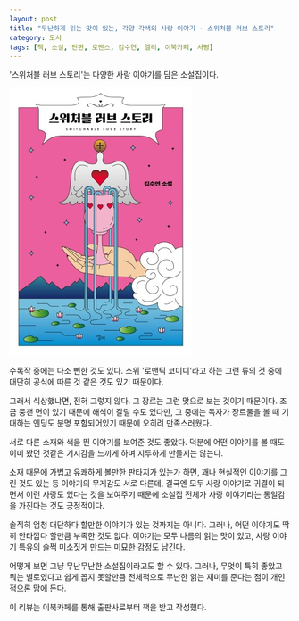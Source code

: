 ```yaml
---
layout: post
title: "무난하게 읽는 맛이 있는, 각양 각색의 사랑 이야기 - 스위처블 러브 스토리"
category: 도서
tags: [책, 소설, 단편, 로맨스, 김수연, 엘리, 이북카페, 서평]
---
```


'스위처블 러브 스토리'는
다양한 사랑 이야기를 담은 소설집이다.

![표지](/images/switchable-love-story-book-h480.jpg)

수록작 중에는 다소 뻔한 것도 있다.
소위 '로맨틱 코미디'라고 하는 그런 류의 것 중에
대단히 공식에 따른 것 같은 것도 있기 때문이다.

그래서 식상했냐면, 전혀 그렇지 않다.
그 장르는 그런 맛으로 보는 것이기 때문이다.
조금 뭉갠 면이 있기 때문에 해석이 갈릴 수도 있다만,
그 중에는 독자가 장르물을 볼 때 기대하는 엔딩도 분명 포함되어있기 때문에
오히려 만족스러웠다.

서로 다른 소재와 색을 띈 이야기를 보여준 것도 좋았다.
덕분에 어떤 이야기를 볼 때도 이미 봤던 것같은 기시감을 느끼게 하며
지루하게 만들지는 않는다.

소재 때문에 가볍고 유쾌하게 볼만한 판타지가 있는가 하면,
꽤나 현실적인 이야기를 그린 것도 있는 등
이야기의 무게감도 서로 다른데,
결국엔 모두 사랑 이야기로 귀결이 되면서
이런 사랑도 있다는 것을 보여주기 때문에
소설집 전체가 사랑 이야기라는 통일감을 가진다는 것도 긍정적이다.

솔직히 엄청 대단하다 할만한 이야기가 있는 것까지는 아니다.
그러나, 어떤 이야기도 딱히 안타깝다 할만큼 부족한 것도 없다.
이야기는 모두 나름의 읽는 맛이 있고,
사랑 이야기 특유의 슬쩍 미소짓게 만드는 미묘한 감정도 남긴다.

어떻게 보면 그냥 무난무난한 소설집이라고도 할 수 있다.
그러나, 무엇이 특히 좋았고 뭐는 별로였다고 쉽게 꼽지 못할만큼
전체적으로 무난한 읽는 재미를 준다는 점이 개인적으론 맘에 든다.



<div class="im im-info">
이 리뷰는 이북카페를 통해 출판사로부터 책을 받고 작성했다.
</div>
